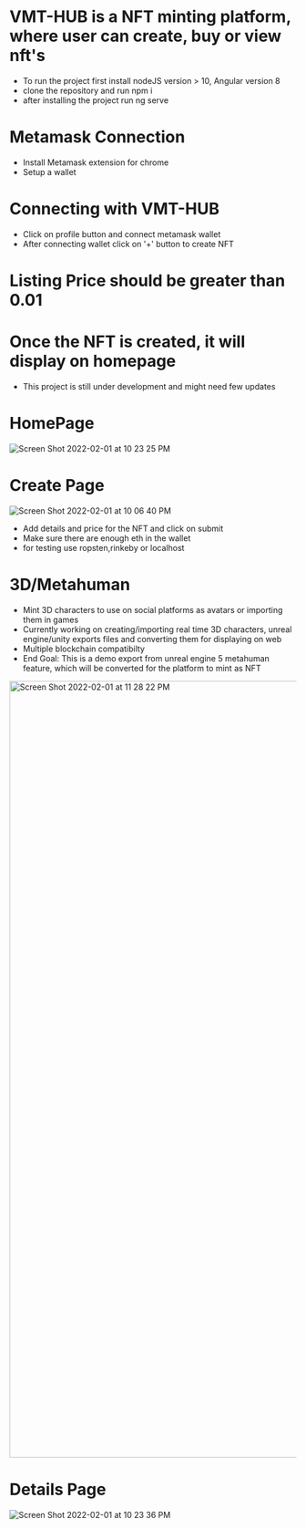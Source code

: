 # VMT-HUB is a NFT minting platform, where user can create, buy or view nft's
- To run the project first install nodeJS version > 10, Angular version 8
- clone the repository and run npm i
- after installing the project run ng serve
# Metamask Connection
- Install Metamask extension for chrome
- Setup a wallet
# Connecting with VMT-HUB
- Click on profile button and connect metamask wallet
- After connecting wallet click on '+' button to create NFT
# Listing Price should be greater than 0.01
# Once the NFT is created, it will display on homepage
- This project is still under development and might need few updates

# HomePage

![Screen Shot 2022-02-01 at 10 23 25 PM](https://user-images.githubusercontent.com/66404335/152089211-6ac053c4-8909-46f7-b6a7-01b6087cc873.png)

# Create Page
![Screen Shot 2022-02-01 at 10 06 40 PM](https://user-images.githubusercontent.com/66404335/152089237-027e2e21-450c-4055-b756-563e076faa22.png)

- Add details and price for the NFT and click on submit
- Make sure there are enough eth in the wallet 
- for testing use ropsten,rinkeby or localhost

# 3D/Metahuman
- Mint 3D characters to use on social platforms as avatars or importing them in games
- Currently working on creating/importing real time 3D characters, unreal engine/unity exports files and converting them for displaying on web
- Multiple blockchain compatibilty
- End Goal: This is a demo export from unreal engine 5 metahuman feature, which will be converted for the platform to mint as NFT
<img width="1362" alt="Screen Shot 2022-02-01 at 11 28 22 PM" src="https://user-images.githubusercontent.com/66404335/152093256-65088a01-a138-45e6-ac0b-cb09aaba9832.png">



# Details Page
![Screen Shot 2022-02-01 at 10 23 36 PM](https://user-images.githubusercontent.com/66404335/152089267-292f2516-2611-4e94-b704-32a238f93797.png)

